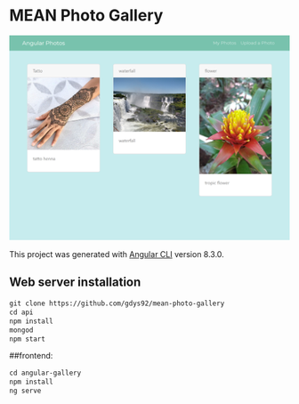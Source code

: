 # MEAN Photo Gallery

![](./localhost_4200_photos.png)

This project was generated with [Angular CLI](https://github.com/angular/angular-cli) version 8.3.0.
## Web server installation
```
git clone https://github.com/gdys92/mean-photo-gallery
cd api
npm install
mongod
npm start
```

##frontend:
```
cd angular-gallery
npm install
ng serve
```
  